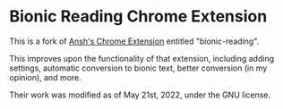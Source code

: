 # Bionic Reading Chrome Extension

This is a fork of [Ansh's Chrome Extension](https://github.com/ansh/bionic-reading/) entitled "bionic-reading". 

This improves upon the functionality of that extension, including adding settings, automatic conversion to bionic text, better conversion (in my opinion), and more. 

Their work was modified as of May 21st, 2022, under the GNU license. 
